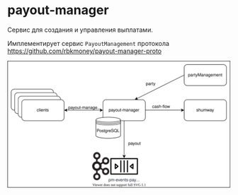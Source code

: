 # payout-manager

Сервис для создания и управления выплатами.

Имплементирует сервис `PayoutManagement` протокола https://github.com/rbkmoney/payout-manager-proto

![payout-manager](resource/payout-manager.svg)
